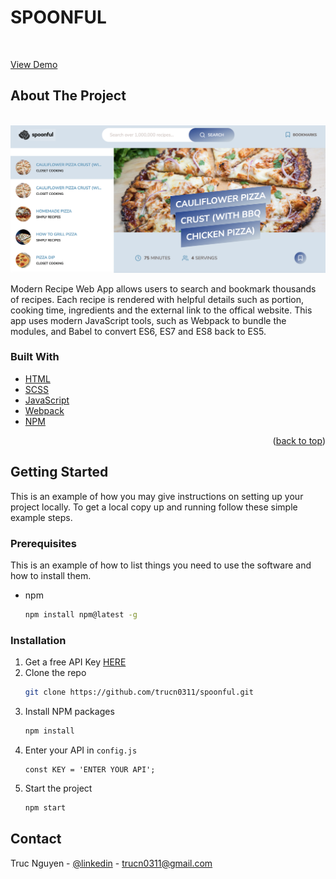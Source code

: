 
# SPOONFUL



<!-- PROJECT LOGO -->
<br />
<div >
    
  </a>


  <p>
    <a href="https://spoonful-recipe.netlify.app">View Demo</a>
  </p>
</div>





<!-- ABOUT THE PROJECT -->
## About The Project
<br />
<img src="src/img/screenshot.png">

Modern Recipe Web App allows users to search and bookmark thousands of recipes. Each recipe is rendered with helpful details such as portion, cooking time, ingredients and the external link to the offical website. 
This app uses modern JavaScript tools, such as Webpack to bundle the modules, and Babel to convert ES6, ES7 and ES8 back to ES5.

### Built With
- [HTML](https://developer.mozilla.org/en-US/docs/Web/HTML)
- [SCSS](https://sass-lang.com/)
- [JavaScript](https://developer.mozilla.org/en-US/docs/Web/javascript)
- [Webpack](https://webpack.js.org/)
- [NPM](https://www.npmjs.com/)


<p align="right">(<a href="#readme-top">back to top</a>)</p>



<!-- GETTING STARTED -->
## Getting Started

This is an example of how you may give instructions on setting up your project locally.
To get a local copy up and running follow these simple example steps.

### Prerequisites

This is an example of how to list things you need to use the software and how to install them.
* npm
  ```sh
  npm install npm@latest -g
  ```


### Installation

1. Get a free API Key [HERE](https://forkify-api.herokuapp.com/v2)
2. Clone the repo
   ```sh
   git clone https://github.com/trucn0311/spoonful.git
   ```
3. Install NPM packages
   ```sh
   npm install
   ```
4. Enter your API in `config.js`
   ```JS
   const KEY = 'ENTER YOUR API';
   ```
5. Start the project
   ```sh
   npm start
   ```




<!-- CONTACT -->
## Contact

Truc Nguyen - [@linkedin](https://www.linkedin.com/in/truc-nguyen-480222230/) - trucn0311@gmail.com






